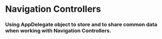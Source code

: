 # Navigation Controllers

### Using AppDelegate object to store and to share common data when working with Navigation Controllers.



